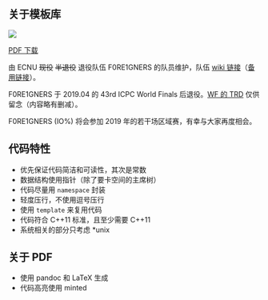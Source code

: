 ## 关于模板库

![](https://github.com/accepted-zhs/template/workflows/build/badge.svg)

[PDF 下载](https://F0RE1GNERS.github.io/template/template.pdf)

由 ECNU ~~现役~~ ~~半退役~~ 退役队伍 F0RE1GNERS 的队员维护，队伍 [wiki 链接](https://acm.ecnu.edu.cn/wiki/index.php?title=ECNU_Foreigners_(2018))（[备用链接](https://eoj.i64d.com/wiki/index.php?title=ECNU_Foreigners_(2018))）。

F0RE1GNERS 于 2019.04 的 43rd ICPC World Finals 后退役。[WF 的 TRD](https://F0RE1GNERS.github.io/template/WF-Team-Reference-Document.pdf) 仅供留念（内容略有删减）。

F0RE1GNERS (IO%) 将会参加 2019 年的若干场区域赛，有幸与大家再度相会。

## 代码特性

+ 优先保证代码简洁和可读性，其次是常数
+ 数据结构使用指针（除了要卡空间的主席树）
+ 代码尽量用 `namespace` 封装
+ 轻度压行，不使用逗号压行
+ 使用 `template` 来复用代码
+ 代码符合 C++11 标准，且至少需要 C++11
+ 系统相关的部分只考虑 *unix


## 关于 PDF

+ 使用 pandoc 和 LaTeX 生成
+ 代码高亮使用 minted
